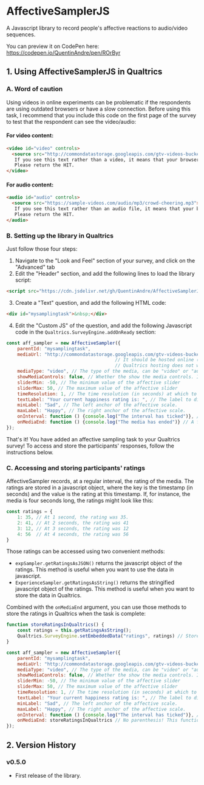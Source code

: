 # AffectiveSamplerJS
A Javascript library to record people's affective reactions to audio/video sequences.

You can preview it on CodePen here:
https://codepen.io/QuentinAndre/pen/ROrByr

## 1. Using AffectiveSamplerJS in Qualtrics

### A. Word of caution

Using videos in online experiments can be problematic if the respondents are using outdated browsers or have a slow 
connection. Before using this task, I recommend that you include this code on the first page of the survey to test 
that the respondent can see the video/audio:

#### For video content:
```html
<video id="video" controls>
  <source src="http://commondatastorage.googleapis.com/gtv-videos-bucket/sample/BigBuckBunny.mp4">
   If you see this text rather than a video, it means that your browser does not support this task. 
   Please return the HIT.
</video>
```

#### For audio content:
```html
<audio id="audio" controls>
  <source src="https://sample-videos.com/audio/mp3/crowd-cheering.mp3">
   If you see this text rather than an audio file, it means that your browser does not support this task. 
   Please return the HIT.
</audio>
```

### B. Setting up the library in Qualtrics

Just follow those four steps:

1. Navigate to the "Look and Feel" section of your survey, and click on the "Advanced" tab
2. Edit the "Header" section, and add the following lines to load the library script:
```html
<script src="https://cdn.jsdelivr.net/gh/QuentinAndre/AffectiveSamplerJS/lib/affectivesampler.min.js"></script>
```
3. Create a "Text" question, and add the following HTML code:
```html
<div id="mysamplingtask">&nbsp;</div>
```

4. Edit the "Custom JS" of the question, and add the following Javascript code in the `Qualtrics.SurveyEngine.addOnReady` section:
```javascript
const aff_sampler = new AffectiveSampler({
    parentId: "mysamplingtask",
    mediaUrl: "http://commondatastorage.googleapis.com/gtv-videos-bucket/sample/BigBuckBunny.mp4", // The media to show. 
                                        // It should be hosted online (as .mp4 for maximum compatibility).
                                        // Qualtrics hosting does not work.
    mediaType: "video", // The type of the media, can be "video" or "audio"
    showMediaControls: false, // Whether the show the media controls. If false, only a play/pause button will be displayed.
    sliderMin: -50, // The minimum value of the affective slider
    sliderMax: 50, // The maximum value of the affective slider
    timeResolution: 1, // The time resolution (in seconds) at which to sample. Should not be lower than 1.
    textLabel: "Your current happiness rating is: ", // The label to display next to the current affective rating.
    minLabel: "Sad", // The left anchor of the affective scale.
    maxLabel: "Happy", // The right anchor of the affective scale.
    onInterval: function () {console.log("The interval has ticked")}, // A function to call when recording a value.
    onMediaEnd: function () {console.log("The media has ended")} // A function to call when the media ends.
});
```

That's it! You have added an affective sampling task to your Qualtrics survey! To access and store the participants' 
responses, follow the instructions below.

### C. Accessing and storing participants' ratings

AffectiveSampler records, at a regular interval, the rating of the media. The ratings are stored in a javascript object, 
where the key is the timestamp (in seconds) and the value is the rating at this timestamp. If, for instance, the media 
is four seconds long, the ratings might look like this:

```javascript
const ratings = {
    1: 35, // At 1 second, the rating was 35.
    2: 41, // At 2 seconds, the rating was 41
    3: 12, // At 3 seconds, the rating was 12
    4: 56  // At 4 seconds, the rating was 56
}
```

Those ratings can be accessed using two convenient methods:
* `expSampler.getRatingsAsJSON()` returns the javascript object of the ratings. This method is useful when you want
to use the data in javascript.
* `ExperienceSampler.getRatingsAsString()` returns the stringified javascript object of the ratings. This method is 
useful when you want to store the data in Qualtrics.

Combined with the `onMediaEnd` argument, you can use those methods to store the ratings in Qualtrics when the task is
complete:

```javascript
function storeRatingsInQualtrics() {
    const ratings = this.getRatingsAsString();
    Qualtrics.SurveyEngine.setEmbeddedData("ratings", ratings) // Store the data in an embedded data field called "ratings"
}

const aff_sampler = new AffectiveSampler({
    parentId: "mysamplingtask",
    mediaUrl: "http://commondatastorage.googleapis.com/gtv-videos-bucket/sample/BigBuckBunny.mp4", // The media to show.
    mediaType: "video", // The type of the media, can be "video" or "audio"
    showMediaControls: false, // Whether the show the media controls. If false, only a play/pause button will be displayed.
    sliderMin: -50, // The minimum value of the affective slider
    sliderMax: 50, // The maximum value of the affective slider
    timeResolution: 1, // The time resolution (in seconds) at which to sample. Should not be lower than 1.
    textLabel: "Your current happiness rating is: ", // The label to display next to the current affective rating.
    minLabel: "Sad", // The left anchor of the affective scale.
    maxLabel: "Happy", // The right anchor of the affective scale.
    onInterval: function () {console.log("The interval has ticked")}, // A function to call when recording a value.
    onMediaEnd: storeRatingsInQualtrics // No parenthesis! This function will be called when the task ends.
});
```

## 2. Version History

### v0.5.0
* First release of the library.
